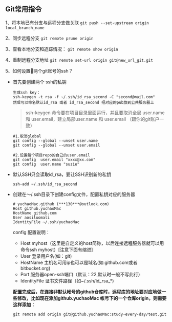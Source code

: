 ## Git常用指令

1、将本地已有分支与远程分支做关联
```git push --set-upstream origin local_branch_name```

2、同步远程分支
```git remote prune origin```

3、查看本地分支和追踪情况：
```git remote show origin```

4、重制远程分支地址
```git remote set-url origin git@new_url_git.git```

5、如何设置两个git账号的ssh？
* 首先要创建两个 ssh的私钥
  ```
  生成ssh key：
  ssh-keygen -t rsa -f ~/.ssh/id_rsa_second -C "second@mail.com"
  然后可以命名默认id_rsa 或者 id_rsa_second 把对应的pub放到公共服务器上
  ```
  > ssh-keygen 命令要在项目目录里面运行，并且要取消全局 user.name 和 user.email，建立局部user.name 和 user.email （跟你的git账户一致）
  ```
  #1.取消global
  git config --global --unset user.name
  git config --global --unset user.email

  #2.设置每个项目repo的自己的user.email
  git config  user.email "xxxx@xx.com"
  git config  user.name "suzie"
  ```
* 默认SSH只会读取id_rsa，要让SSH识别新的私钥
  ```
  ssh-add ~/.ssh/id_rsa_second
  ```
* 创建在～/.ssh目录下创建config文件，配置私钥对应的服务器
  ```
  # yuchaoMac.github (***130***@outlook.com)
  Host github.yuchaoMac
  HostName github.com
  User aosiluomali
  IdentityFile ~/.ssh/yuchaoMac
  ```

  config 配置说明：
  * Host myhost（这里是自定义的host简称，以后连接远程服务器就可以用命令ssh myhost）[注意下面有缩进]
  * User 登录用户名(如：git)
  * HostName 主机名可用ip也可以是域名(如:github.com或者bitbucket.org)
  * Port 服务器open-ssh端口（默认：22,默认时一般不写此行）
  * IdentityFile 证书文件路径（如~/.ssh/id_rsa_*)

  <b>配置完成后，在连接非默认帐号的github仓库时，远程库的地址要对应地做一些修改，比如现在添加github.yuchaoMac 帐号下的一个仓库origin，则需要这样添加：</b>
  ```
  git remote add origin git@github.yuchaoMac:study-every-day/test.git
  ```
